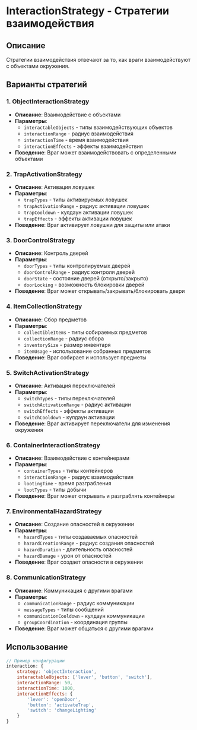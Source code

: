 # InteractionStrategy - Стратегии взаимодействия

## Описание
Стратегии взаимодействия отвечают за то, как враги взаимодействуют с объектами окружения.

## Варианты стратегий

### 1. ObjectInteractionStrategy
- **Описание**: Взаимодействие с объектами
- **Параметры**:
  - `interactableObjects` - типы взаимодействующих объектов
  - `interactionRange` - радиус взаимодействия
  - `interactionTime` - время взаимодействия
  - `interactionEffects` - эффекты взаимодействия
- **Поведение**: Враг может взаимодействовать с определенными объектами

### 2. TrapActivationStrategy
- **Описание**: Активация ловушек
- **Параметры**:
  - `trapTypes` - типы активируемых ловушек
  - `trapActivationRange` - радиус активации ловушек
  - `trapCooldown` - кулдаун активации ловушек
  - `trapEffects` - эффекты активации ловушек
- **Поведение**: Враг активирует ловушки для защиты или атаки

### 3. DoorControlStrategy
- **Описание**: Контроль дверей
- **Параметры**:
  - `doorTypes` - типы контролируемых дверей
  - `doorControlRange` - радиус контроля дверей
  - `doorState` - состояние дверей (открыто/закрыто)
  - `doorLocking` - возможность блокировки дверей
- **Поведение**: Враг может открывать/закрывать/блокировать двери

### 4. ItemCollectionStrategy
- **Описание**: Сбор предметов
- **Параметры**:
  - `collectibleItems` - типы собираемых предметов
  - `collectionRange` - радиус сбора
  - `inventorySize` - размер инвентаря
  - `itemUsage` - использование собранных предметов
- **Поведение**: Враг собирает и использует предметы

### 5. SwitchActivationStrategy
- **Описание**: Активация переключателей
- **Параметры**:
  - `switchTypes` - типы переключателей
  - `switchActivationRange` - радиус активации
  - `switchEffects` - эффекты активации
  - `switchCooldown` - кулдаун активации
- **Поведение**: Враг активирует переключатели для изменения окружения

### 6. ContainerInteractionStrategy
- **Описание**: Взаимодействие с контейнерами
- **Параметры**:
  - `containerTypes` - типы контейнеров
  - `interactionRange` - радиус взаимодействия
  - `lootingTime` - время разграбления
  - `lootTypes` - типы добычи
- **Поведение**: Враг может открывать и разграблять контейнеры

### 7. EnvironmentalHazardStrategy
- **Описание**: Создание опасностей в окружении
- **Параметры**:
  - `hazardTypes` - типы создаваемых опасностей
  - `hazardCreationRange` - радиус создания опасностей
  - `hazardDuration` - длительность опасностей
  - `hazardDamage` - урон от опасностей
- **Поведение**: Враг создает опасности в окружении

### 8. CommunicationStrategy
- **Описание**: Коммуникация с другими врагами
- **Параметры**:
  - `communicationRange` - радиус коммуникации
  - `messageTypes` - типы сообщений
  - `communicationCooldown` - кулдаун коммуникации
  - `groupCoordination` - координация группы
- **Поведение**: Враг может общаться с другими врагами

## Использование
```javascript
// Пример конфигурации
interaction: {
    strategy: 'objectInteraction',
    interactableObjects: ['lever', 'button', 'switch'],
    interactionRange: 50,
    interactionTime: 1000,
    interactionEffects: {
        'lever': 'openDoor',
        'button': 'activateTrap',
        'switch': 'changeLighting'
    }
}
```
